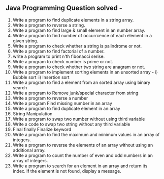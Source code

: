 Java Programming Question solved  - 
---------------------------------
1) Write a program to find duplicate elements in a string array.
2) Write a program to reverse a string.
3) Write a program to find large & small element in an number array.
4) Write a program to find number of occurrcence of each element in a given string.
5) Write a program to check whether a string is palindrome or not.
6) Write a program to find factorial of a number.
7) write a program to print n'th fibonacci serise.
8) Write a program to check number is prime or not. 
9) Write a program to check whether two string are anagram or not.
10) Write a program to implement sorting elements in an unsorted array - i) Bubble sort ii) Insertion sort
11) Write a program to find a element from an sorted array using binary search 
12) Write a program to Remove junk/special character from string 
13) Write a program to reverse a number
14) Write a program Find missing number in an array
15) Write a program to find duplicate element in an array
16) String Manipulation
17) Write a program to swap two number without using third variable 
18) Write a code to swap two string without any third variable
19) Final finally Finalize keyword
20) Write a program to find the maximum and minimum values in an array of integers.
21) Write a program to reverse the elements of an array without using an additional array.
22) Write a program to count the number of even and odd numbers in an array of integers.
23) Write a program to search for an element in an array and return its index. If the element is not found, display a message.